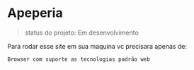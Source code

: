 <h1>Apeperia</h1>

> status do projeto: Em desenvolvimento

Para rodar esse site em sua maquina vc precisara apenas de:

```
Browser com suporte as tecnologias padrão web
```

